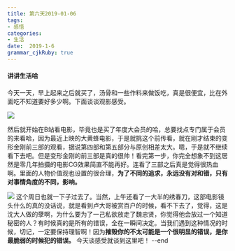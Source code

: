 ```yaml
---
title: 第六天2019-01-06
tags: 
- 感悟
categories: 
- 生活
date:  2019-1-6
grammar_cjkRuby: true
---
```


#### 讲讲生活哈

今天一天，早上起来之后就买了，汤骨和一些作料来做饭吃，真是很便宜，比在外面吃不知道要好多少啊。下面谈谈观影感受。

![](https://ws1.sinaimg.cn/large/b15ca614gy1fyx7u0mosmj20qo0qot9y.jpg)

<!--more-->
然后就开始在B站看电影，毕竟也是买了年度大会员的哈，总要找点专门属于会员的来看哈，因为最近上映的大黄蜂电影，于是就挑这个前传看，就在刚才结束的变形金刚前三部的观看，据说第四部和第五部分与原创相差太大。嗯，于是就不继续看下去吧。但是变形金刚的前三部是真的很帅！看完第一步，你完全想象不到这居然是零几年拍摄的电影CG效果简直不能再好。连看了三部之后真是觉得很热血啊。里面的人物价值观也设置的很合理，**为了不同的追求，永远没有对和错，只有对事情角度的不同，影响。**

![](https://ws1.sinaimg.cn/large/b15ca614gy1fyx7t096iwj20go096jtu.jpg)
这个周日也就一下子过去了。当然，上午还看了一大半的绣春刀，这部电影镜头什么的真的没话说，就是看到卢大哥被赏百户的时候，看不下去了，觉得，这是沈大人做的孽啊，为什么要为了一己私欲放走了魏忠贤，你觉得他会放过一个知道秘密的人？有时候真的是所有的错误，全在一瞬间决定。当我们遇到这种情况的时候，切记，一定要保持理智啊！因为**摧毁你的不太可能是一个很明显的错误，是你最脆弱的时候犯的错误。**
今天谈感受就谈到这里吧！
--end
<!--more-->
